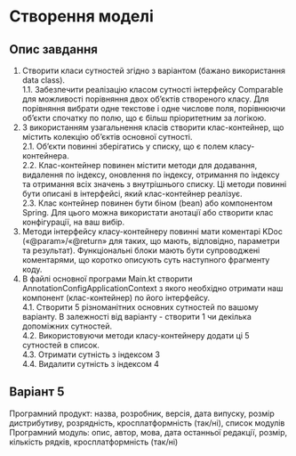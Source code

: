 # Створення моделі

## Опис завдання<br/>
1. Створити класи сутностей згідно з варіантом (бажано використання data class).<br/>
1.1. Забезпечити реалізацію класом сутності інтерфейсу Comparable для можливості порівняння двох об’єктів створеного класу. Для порівняння вибрати одне текстове і одне числове поля, порівнюючи об’єкти спочатку по полю, що є більш пріоритетним за логікою.<br/>
2. З використанням узагальнення класів створити клас-контейнер, що містить колекцію об’єктів основної сутності.<br/>
2.1. Обʼєкти повинні зберігатись у списку, що є полем класу-контейнера.<br/>
2.2. Клас-контейнер повинен містити методи для додавання, видалення по індексу, оновлення по індексу, отримання по індексу та отримання всіх значень з внутрішнього списку. Ці методи повинні бути описані в інтерфейсі, який клас-контейнер реалізує.<br/>
2.3. Клас контейнер повинен бути біном (bean) або компонентом Spring. Для цього можна використати анотації або створити клас конфігурації, на ваш вибір.<br/>
3. Методи інтерфейсу класу-контейнеру повинні мати коментарі KDoc («@param»/«@return» для таких, що мають, відповідно, параметри та результат). Функціональні блоки мають бути супроводжені коментарями, що коротко описують суть наступного фрагменту коду.<br/>
4. В файлі основної програми Main.kt створити AnnotationConfigApplicationContext з якого необхідно отримати наш компонент (клас-контейнер) по його інтерфейсу.<br/>
4.1. Створити 5 різноманітних основних сутностей по вашому варіанту. В залежності від варіанту - створити 1 чи декілька допоміжних сутностей.<br/>
4.2. Використовуючи методи класу-контейнеру додати ці 5 сутностей в список.<br/>
4.3. Отримати сутність з індексом 3<br/>
4.4. Видалити сутність з індексом 4<br/>

## Варіант 5<br/>
Програмний продукт: назва, розробник, версія, дата випуску, розмір дистрибутиву, розрядність, кросплатформність (так/ні), список модулів<br/>
Програмний модуль: опис, автор, мова, дата останньої редакції, розмір, кількість рядків, кросплатформність (так/ні)
